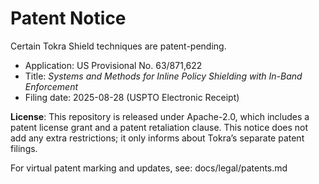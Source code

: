 # Patent Notice

Certain Tokra Shield techniques are patent-pending.

- Application: US Provisional No. 63/871,622  
- Title: *Systems and Methods for Inline Policy Shielding with In-Band Enforcement*  
- Filing date: 2025-08-28 (USPTO Electronic Receipt)

**License**: This repository is released under Apache-2.0, which includes a patent
license grant and a patent retaliation clause. This notice does not add any extra
restrictions; it only informs about Tokra’s separate patent filings.

For virtual patent marking and updates, see: docs/legal/patents.md
